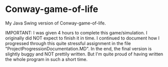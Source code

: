 # Conway-game-of-life
My Java Swing version of Conway-game-of-life.

IMPORTANT:
I was given 4 hours to complete this game/simulation. I originally did NOT expect to finish it in time. 
I continued to document how I progressed through this quite stressful assignment in the file "ProjectProgressionDocumentation.MD".
In the end, the final version is slightly buggy and NOT prettily written. But I'm quite proud of having written the whole program in such a short time.
